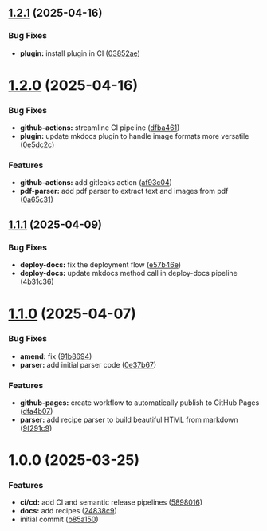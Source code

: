 ## [1.2.1](https://github.com/thms317/recipes/compare/v1.2.0...v1.2.1) (2025-04-16)


### Bug Fixes

* **plugin:** install plugin in CI ([03852ae](https://github.com/thms317/recipes/commit/03852aeeccf0b28ce4d22af4da8891c8fef88a77))

# [1.2.0](https://github.com/thms317/recipes/compare/v1.1.1...v1.2.0) (2025-04-16)


### Bug Fixes

* **github-actions:** streamline CI pipeline ([dfba461](https://github.com/thms317/recipes/commit/dfba4611b94c58198c40d2a1a666f36c6acc21ff))
* **plugin:** update mkdocs plugin to handle image formats more versatile ([0e5dc2c](https://github.com/thms317/recipes/commit/0e5dc2c2dee39108b16b931de45a53e70306e196))


### Features

* **github-actions:** add gitleaks action ([af93c04](https://github.com/thms317/recipes/commit/af93c04871a4d75aec6ff04ddfe1840ef73b3d84))
* **pdf-parser:** add pdf parser to extract text and images from pdf ([0a65c31](https://github.com/thms317/recipes/commit/0a65c31a986d065c8db0244944639f87d82ae48e))

## [1.1.1](https://github.com/thms317/recipes/compare/v1.1.0...v1.1.1) (2025-04-09)


### Bug Fixes

* **deploy-docs:** fix the deployment flow ([e57b46e](https://github.com/thms317/recipes/commit/e57b46e27809ce9af12c84f662df7517d65e3116))
* **deploy-docs:** update mkdocs method call in deploy-docs pipeline ([4b31c36](https://github.com/thms317/recipes/commit/4b31c369538b16e1000a1b1452882b635381eeac))

# [1.1.0](https://github.com/thms317/recipes/compare/v1.0.0...v1.1.0) (2025-04-07)


### Bug Fixes

* **amend:** fix ([91b8694](https://github.com/thms317/recipes/commit/91b8694924d8fdf50c1c188b57d9117f0749ad12))
* **parser:** add initial parser code ([0e37b67](https://github.com/thms317/recipes/commit/0e37b678f8612a8fbd6df54e687739be79bcc541))


### Features

* **github-pages:** create workflow to automatically publish to GitHub Pages ([dfa4b07](https://github.com/thms317/recipes/commit/dfa4b072dfb8c217b895aa25936acea77360aec1))
* **parser:** add recipe parser to build beautiful HTML from markdown ([9f291c9](https://github.com/thms317/recipes/commit/9f291c9c72ed8be0c3dd87e3bde63312ed9a432f))

# 1.0.0 (2025-03-25)


### Features

* **ci/cd:** add CI and semantic release pipelines ([5898016](https://github.com/thms317/recipes/commit/5898016f58d9b6ed4c0a3d4d4f019a695e058060))
* **docs:** add recipes ([24838c9](https://github.com/thms317/recipes/commit/24838c9ab6f4e0d4b7dec80d62145f1c4910c93c))
* initial commit ([b85a150](https://github.com/thms317/recipes/commit/b85a1501a1b7ca663c09e924cb1320e7451ad680))
